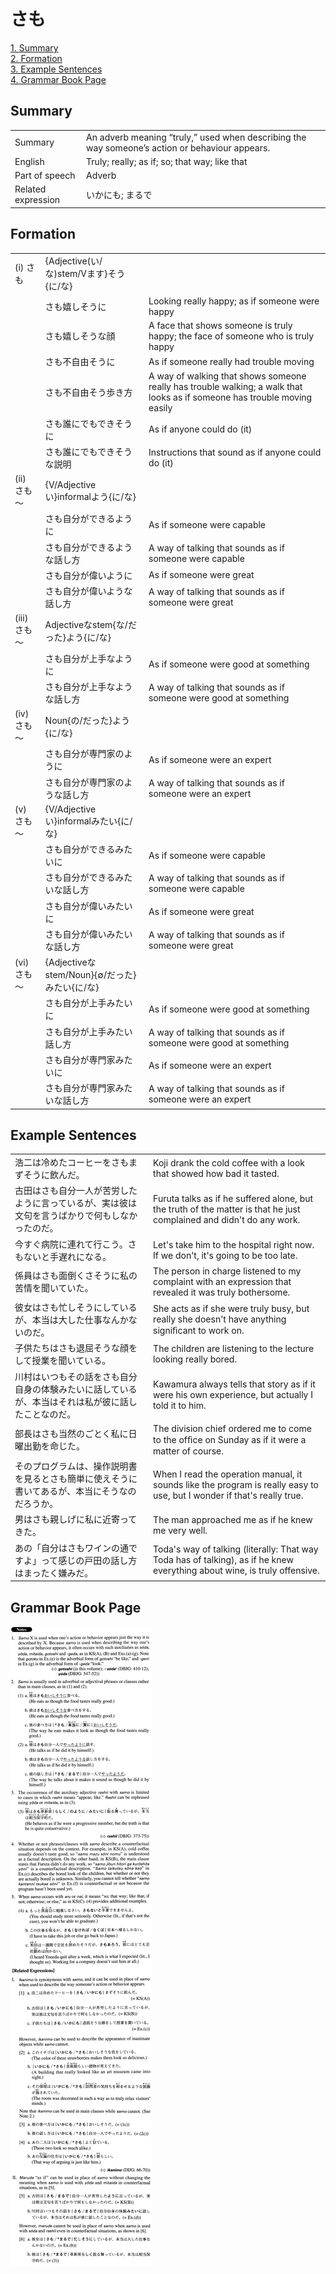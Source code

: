 # さも

[1. Summary](#summary)<br>
[2. Formation](#formation)<br>
[3. Example Sentences](#example-sentences)<br>
[4. Grammar Book Page](#grammar-book-page)<br>


## Summary

<table><tr>   <td>Summary</td>   <td>An adverb meaning “truly,” used when describing the way someone’s action or behaviour appears.</td></tr><tr>   <td>English</td>   <td>Truly; really; as if; so; that way; like that</td></tr><tr>   <td>Part of speech</td>   <td>Adverb</td></tr><tr>   <td>Related expression</td>   <td>いかにも; まるで</td></tr></table>

## Formation

<table class="table"><tbody><tr class="tr head"><td class="td"><span class="numbers">(i)</span> <span class="concept">さも</span></td><td class="td"><span class="concept"></span><span>{Adjective(い/な)stem/Vます}そう{に/な}</span></td><td class="td"></td></tr><tr class="tr"><td class="td"></td><td class="td"><span class="concept">さも</span><span>嬉しそうに</span></td><td class="td"><span>Looking really happy; as if someone were happy</span></td></tr><tr class="tr"><td class="td"></td><td class="td"><span class="concept">さも</span><span>嬉しそうな顔</span></td><td class="td"><span>A face that shows someone is truly happy; the face of someone who is truly happy</span></td></tr><tr class="tr"><td class="td"></td><td class="td"><span class="concept">さも</span><span>不自由そうに</span></td><td class="td"><span>As if someone really had trouble moving</span></td></tr><tr class="tr"><td class="td"></td><td class="td"><span class="concept">さも</span><span>不自由そう歩き方</span></td><td class="td"><span>A way of walking that shows someone really has trouble walking; a walk that looks as if someone has trouble moving easily</span></td></tr><tr class="tr"><td class="td"></td><td class="td"><span class="concept">さも</span><span>誰にでもできそうに</span></td><td class="td"><span>As if anyone could do (it)</span> </td></tr><tr class="tr"><td class="td"></td><td class="td"><span class="concept">さも</span><span>誰にでもできそうな説明</span></td><td class="td"><span>Instructions that sound as if anyone could do (it)</span> </td></tr><tr class="tr head"><td class="td"><span class="numbers">(ii)</span> <span class="concept">さも</span><span class="bold">～</span></td><td class="td"><span class="concept"></span><span>{V/Adjectiveい}informalよう{に/な}</span></td><td class="td"></td></tr><tr class="tr"><td class="td"></td><td class="td"><span class="concept">さも</span><span>自分ができるように</span></td><td class="td"><span>As if someone were capable</span></td></tr><tr class="tr"><td class="td"></td><td class="td"><span class="concept">さも</span><span>自分ができるような話し方</span></td><td class="td"><span>A way of talking that sounds as if someone were capable</span></td></tr><tr class="tr"><td class="td"></td><td class="td"><span class="concept">さも</span><span>自分が偉いように</span></td><td class="td"><span>As if someone were great</span></td></tr><tr class="tr"><td class="td"></td><td class="td"><span class="concept">さも</span><span>自分が偉いような話し方</span></td><td class="td"><span>A way of talking that sounds as if someone were great</span></td></tr><tr class="tr head"><td class="td"><span class="numbers">(iii)</span> <span class="concept">さも</span><span class="bold">～</span></td><td class="td"><span class="concept"></span><span>Adjectiveなstem{な/だった}よう{に/な}</span></td><td class="td"></td></tr><tr class="tr"><td class="td"></td><td class="td"><span class="concept">さも</span><span>自分が上手なように</span></td><td class="td"><span>As if someone were good at something</span></td></tr><tr class="tr"><td class="td"></td><td class="td"><span class="concept">さも</span><span>自分が上手なような話し方</span></td><td class="td"><span>A way of talking that sounds as if someone were good at something</span></td></tr><tr class="tr head"><td class="td"><span class="numbers">(iv)</span> <span class="concept">さも</span><span class="bold">～</span></td><td class="td"><span class="concept"></span><span>Noun{の/だった}よう{に/な}</span></td><td class="td"></td></tr><tr class="tr"><td class="td"></td><td class="td"><span class="concept">さも</span><span>自分が専門家のように</span></td><td class="td"><span>As if someone were an expert</span></td></tr><tr class="tr"><td class="td"></td><td class="td"><span class="concept">さも</span><span>自分が専門家のような話し方</span></td><td class="td"><span>A way of talking that sounds as if someone were an expert</span></td></tr><tr class="tr head"><td class="td"><span class="numbers">(v)</span> <span class="concept">さも</span><span class="bold">～</span></td><td class="td"><span class="concept"></span><span>{V/Adjectiveい}informalみたい{に/な}</span></td><td class="td"></td></tr><tr class="tr"><td class="td"></td><td class="td"><span class="concept">さも</span><span>自分ができるみたいに</span></td><td class="td"><span>As if someone were capable</span></td></tr><tr class="tr"><td class="td"></td><td class="td"><span class="concept">さも</span><span>自分ができるみたいな話し方</span></td><td class="td"><span>A way of talking that sounds as if someone were capable</span></td></tr><tr class="tr"><td class="td"></td><td class="td"><span class="concept">さも</span><span>自分が偉いみたいに</span></td><td class="td"><span>As if someone were great</span></td></tr><tr class="tr"><td class="td"></td><td class="td"><span class="concept">さも</span><span>自分が偉いみたいな話し方</span></td><td class="td"><span>A way of talking that sounds as if someone were great</span></td></tr><tr class="tr head"><td class="td"><span class="numbers">(vi)</span> <span class="concept">さも</span><span class="bold">～</span></td><td class="td"><span class="concept"></span><span>{Adjectiveなstem/Noun}{∅/だった}みたい{に/な}</span></td><td class="td"></td></tr><tr class="tr"><td class="td"></td><td class="td"><span class="concept">さも</span><span>自分が上手みたいに</span></td><td class="td"><span>As if someone were good at something</span></td></tr><tr class="tr"><td class="td"></td><td class="td"><span class="concept">さも</span><span>自分が上手みたい話し方</span></td><td class="td"><span>A way of talking that sounds as if someone were good at something</span></td></tr><tr class="tr"><td class="td"></td><td class="td"><span class="concept">さも</span><span>自分が専門家みたいに</span></td><td class="td"><span>As if someone were an expert</span></td></tr><tr class="tr"><td class="td"></td><td class="td"><span class="concept">さも</span><span>自分が専門家みたいな話し方</span></td><td class="td"><span>A way of talking that sounds as if someone were an expert</span></td></tr></tbody></table>

## Example Sentences

<table><tr>   <td>浩二は冷めたコーヒーをさもまずそうに飲んだ。</td>   <td>Koji drank the cold coffee with a look that showed how bad it tasted.</td></tr><tr>   <td>古田はさも自分一人が苦労したように言っているが、実は彼は文句を言うばかりで何もしなかったのだ。</td>   <td>Furuta talks as if he suffered alone, but the truth of the matter is that he just complained and didn't do any work.</td></tr><tr>   <td>今すぐ病院に連れて行こう。さもないと手遅れになる。</td>   <td>Let's take him to the hospital right now. If we don't, it's going to be too late.</td></tr><tr>   <td>係員はさも面倒くさそうに私の苦情を聞いていた。</td>   <td>The person in charge listened to my complaint with an expression that revealed it was truly bothersome.</td></tr><tr>   <td>彼女はさも忙しそうにしているが、本当は大した仕事なんかないのだ。</td>   <td>She acts as if she were truly busy, but really she doesn't have anything signiﬁcant to work on.</td></tr><tr>   <td>子供たちはさも退屈そうな顔をして授業を聞いている。</td>   <td>The children are listening to the lecture looking really bored.</td></tr><tr>   <td>川村はいつもその話をさも自分自身の体験みたいに話しているが、本当はそれは私が彼に話したことなのだ。</td>   <td>Kawamura always tells that story as if it were his own experience, but actually I told it to him.</td></tr><tr>   <td>部長はさも当然のごとく私に日曜出勤を命じた。</td>   <td>The division chief ordered me to come to the ofﬁce on Sunday as if it were a matter of course.</td></tr><tr>   <td>そのプログラムは、操作説明書を見るとさも簡単に使えそうに書いてあるが、本当にそうなのだろうか。</td>   <td>When I read the operation manual, it sounds like the program is really easy to use, but I wonder if that's really true.</td></tr><tr>   <td>男はさも親しげに私に近寄ってきた。</td>   <td>The man approached me as if he knew me very well.</td></tr><tr>   <td>あの「自分はさもワインの通ですよ」って感じの戸田の話し方はまったく嫌みだ。</td>   <td>Toda's way of talking (literally: That way Toda has of talking), as if he knew everything about wine, is truly offensive.</td></tr></table>

## Grammar Book Page

![](../img/Advancedさも.png)

